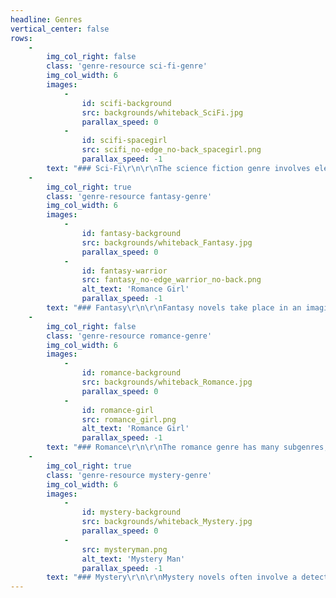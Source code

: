 ```yaml
---
headline: Genres
vertical_center: false
rows:
    -
        img_col_right: false
        class: 'genre-resource sci-fi-genre'
        img_col_width: 6
        images:
            -
                id: scifi-background
                src: backgrounds/whiteback_SciFi.jpg
                parallax_speed: 0
            -
                id: scifi-spacegirl
                src: scifi_no-edge_no-back_spacegirl.png
                parallax_speed: -1
        text: "### Sci-Fi\r\n\r\nThe science fiction genre involves elements based on science and technology. Stories can take place in an imaginary world or in an altered version of our current world, at times involving futuristic societies. Sci-fi is a subgenre of speculative fiction, along with fantasy and dystopia. \r\n\r\n#### Some subgenres include:\r\n* Alternate history\r\n* Steampunk\r\n* Time travel\r\n* Space opera\r\n* Soft sci-fi\r\n* Robotic/artificial intelligence\r\n* Space travel\r\n"
    -
        img_col_right: true
        class: 'genre-resource fantasy-genre'
        img_col_width: 6
        images:
            -
                id: fantasy-background
                src: backgrounds/whiteback_Fantasy.jpg
                parallax_speed: 0
            -
                id: fantasy-warrior
                src: fantasy_no-edge_warrior_no-back.png
                alt_text: 'Romance Girl'
                parallax_speed: -1
        text: "### Fantasy\r\n\r\nFantasy novels take place in an imaginary world that often includes magic or magical elements. It is a subgenre of speculative fiction, along with sci-fi and dystopia. Fantasy has many different subgenres of its own, including urban fantasy and contemporary fantasy. In these subgenres, stories take place in our world—only a slightly altered version that can include magic or mythological/supernatural creatures.\r\n\r\n#### Some subgenres include:\r\n* Dark fantasy\r\n* High fantasy\r\n* Contemporary\r\n* Urban\r\n* Mythological\r\n* Historical\r\n"
    -
        img_col_right: false
        class: 'genre-resource romance-genre'
        img_col_width: 6
        images:
            -
                id: romance-background
                src: backgrounds/whiteback_Romance.jpg
                parallax_speed: 0
            -
                id: romance-girl
                src: romance_girl.png
                alt_text: 'Romance Girl'
                parallax_speed: -1
        text: "### Romance\r\n\r\nThe romance genre has many subgenres, but most importantly, they all involve romantic love. A novel fits into the romance genre if the main plot revolves around a romantic relationship, even if other subplots present conflict and story. A key component in all romance novels is the happily-ever-after (HEA) or the happily-for-now (HFN). The novel must end with one or the other in order to satisfy the genre. \r\n\r\n#### Some subgenres include:\r\n* Contemporary\r\n* Historical\r\n* Romantic suspense\r\n* Fantasy\r\n* Paranormal\r\n* Military\r\n* Inspirational\r\n* Time travel\r\n"
    -
        img_col_right: true
        class: 'genre-resource mystery-genre'
        img_col_width: 6
        images:
            -
                id: mystery-background
                src: backgrounds/whiteback_Mystery.jpg
                parallax_speed: 0
            -
                src: mysteryman.png
                alt_text: 'Mystery Man'
                parallax_speed: -1
        text: "### Mystery\r\n\r\nMystery novels often involve a detective solving a conundrum or case. The story should be full of clues, red herrings, and—obviously—mysteries. The story starts with an unknown that hooks the reader in, and the main character must solve the unknown by the end of the novel. The reader should be trying to solve the mystery along with the characters. Thrillers have a lot of crossover with mystery novels and can be considered a subgenre (albeit typically a darker and more suspenseful one). \r\n\r\n#### Some subgenres include:\r\n* Bumbling detective\r\n* Cozy\r\n* Amateur sleuth\r\n* Caper\r\n* Hard-boiled\r\n* Historical\r\n* Legal\r\n* Police procedural\r\n* (Sometimes) thriller"
---
```


